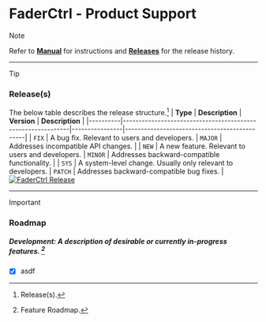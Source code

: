 # FaderCtrl - Product Support

> [!NOTE]
> Refer to <strong>[Manual](MANUAL.md)</strong> for instructions and <strong>[Releases](https://github.com/coreyackland/faderctrl/releases)</strong> for the release history. 
---

> [!TIP]
> ### Release(s)
> The below table describes the release structure.[^1]
>| **Type** | **Description**                                             | **Version**    | **Description**                              |
>|----------|-------------------------------------------------------------|----------------|----------------------------------------------|
>| `FIX`    | A bug fix. Relevant to users and developers.                | `MAJOR`        | Addresses incompatible API changes.          |
>| `NEW`    | A new feature. Relevant to users and developers.            | `MINOR`        | Addresses backward-compatible functionality. |
>| `SYS`    | A system-level change. Usually only relevant to developers. | `PATCH`        | Addresses backward-compatible bug fixes.     |
[![FaderCtrl Release](https://img.shields.io/github/v/release/coreyackland/faderctrl?label=Latest%20Release&color=grey&labelColor=red&logo=github&logoColor=white&style=for-the-badge)](https://github.com/coreyackland/faderctrl/releases/latest)
---

> [!IMPORTANT]
> ### Roadmap
> <em><h5>Development: A description of desirable or currently in-progress features. [^2]</h5></em>
> - [x] asdf

[^1]: Release(s).
[^2]: Feature Roadmap.
